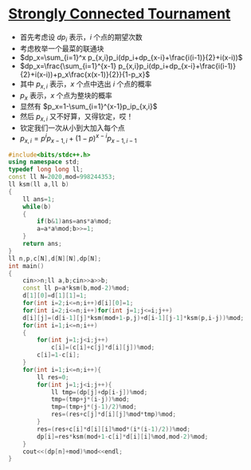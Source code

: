 # [Strongly Connected Tournament](https://www.luogu.com.cn/problem/CF913F)

- 首先考虑设 $dp_i$ 表示，$i$ 个点的期望次数
- 考虑枚举一个最菜的联通块
- $dp_x=\sum_{i=1}^x p_{x,i}p_i(dp_i+dp_{x-i}+\frac{i(i-1)}{2}+i(x-i))$
- $dp_x=\frac{\sum_{i=1}^{x-1} p_{x,i}p_i(dp_i+dp_{x-i}+\frac{i(i-1)}{2}+i(x-i))+p_x\frac{x(x-1)}{2}}{1-p_x}$
- 其中 $p_{x,i}$ 表示，$x$ 个点中选出 $i$ 个点的概率
- $p_{x}$ 表示，$x$ 个点为整块的概率
- 显然有 $p_x=1-\sum_{i=1}^{x-1}p_ip_{x,i}$
- 然后 $p_{x,i}$ 又不好算，又得钦定，哎！
- 钦定我们一次从小到大加入每个点
- $p_{x,i}=p^ip_{x-1,i}+(1-p)^{x-i}p_{x-1,i-1}$

```c++
#include<bits/stdc++.h>
using namespace std;
typedef long long ll;
const ll N=2020,mod=998244353;
ll ksm(ll a,ll b)
{
	ll ans=1;
	while(b)
    {
		if(b&1)ans=ans*a%mod;
		a=a*a%mod;b>>=1;
	}
	return ans;
} 
ll n,p,c[N],d[N][N],dp[N];
int main()
{
	cin>>n;ll a,b;cin>>a>>b;
	const ll p=a*ksm(b,mod-2)%mod;
	d[1][0]=d[1][1]=1;
    for(int i=2;i<=n;i++)d[i][0]=1;
	for(int i=2;i<=n;i++)for(int j=1;j<=i;j++)
	d[i][j]=(d[i-1][j]*ksm(mod+1-p,j)+d[i-1][j-1]*ksm(p,i-j))%mod;
	for(int i=1;i<=n;i++)
    {
		for(int j=1;j<i;j++)
			c[i]=(c[i]+c[j]*d[i][j])%mod;
		c[i]=1-c[i];
	}
	for(int i=1;i<=n;i++){
		ll res=0;
		for(int j=1;j<i;j++){
			ll tmp=(dp[j]+dp[i-j])%mod;
			tmp=(tmp+j*(i-j))%mod;
			tmp=(tmp+j*(j-1)/2)%mod;
			res=(res+c[j]*d[i][j]%mod*tmp)%mod;
		}
		res=(res+c[i]*d[i][i]%mod*(i*(i-1)/2))%mod;
		dp[i]=res*ksm(mod+1-c[i]*d[i][i]%mod,mod-2)%mod;
	}
	cout<<(dp[n]+mod)%mod<<endl;
}
```